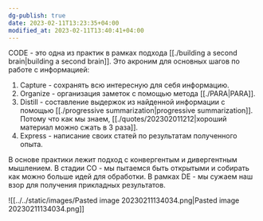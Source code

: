 ```yaml
---
dg-publish: true
date: 2023-02-11T13:23:35+04:00
modified_at: 2023-02-11T13:40:41+04:00
---
```


CODE - это одна из практик в рамках подхода [[./building a second brain|building a second brain]]. Это акроним для основных шагов по работе с информацией:
1. Capture - сохранять всю интересную для себя информацию.
2. Organize -  организация заметок с помощью метода [[./PARA|PARA]].
3. Distill -  составление выдержок из найденной информации с помощью [[./progressive summarization|progressive summarization]]. Потому что как мы знаем, [[./quotes/202302011212|хороший материал можно сжать в 3 раза]].
4. Express - написание своих статей по результатам полученного опыта.

В основе практики лежит подход с конвергентым и дивергентным мышлением. В стадии CO - мы пытаемся быть открытыми и собирать как можно больше идей для обработки. В рамках DE - мы сужаем наш взор для получения прикладных результатов.

![[../../static/images/Pasted image 20230211134034.png|Pasted image 20230211134034.png]]

